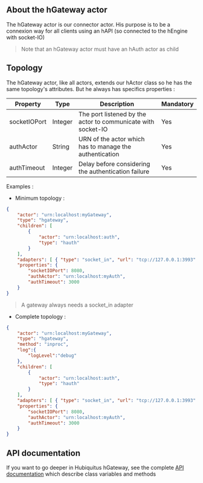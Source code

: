 ## About the hGateway actor

The hGateway actor is our connector actor.
His purpose is to be a connexion way for all clients using an hAPI (so connected to the hEngine with socket-IO)

> Note that an hGateway actor must have an hAuth actor as child

## Topology

The hGateway actor, like all actors, extends our hActor class so he has the same topology's attributes.
But he always has specifics properties :
<table>
    <thead>
        <tr>
            <th>Property</th>
            <th>Type</th>
            <th>Description</th>
            <th>Mandatory</th>
        </tr>
    </thead>
    <tbody>
        <tr>
            <td>socketIOPort</td>
            <td>Integer</td>
            <td>The port listened by the actor to communicate with socket-IO</td>
            <td>Yes</td>
        </tr>
        <tr>
            <td>authActor</td>
            <td>String</td>
            <td>URN of the actor which has to manage the authentication</td>
            <td>Yes</td>
        </tr>
        <tr>
            <td>authTimeout</td>
            <td>Integer</td>
            <td>Delay before considering the authentication failure</td>
            <td>Yes</td>
        </tr>
    </tbody>
</table>

Examples :

* Minimum topology :

```json
{
    "actor": "urn:localhost:myGateway",
    "type": "hgateway",
    "children": [
        {
            "actor": "urn:localhost:auth",
            "type": "hauth"
        }
    ],
    "adapters": [ { "type": "socket_in", "url": "tcp://127.0.0.1:3993" } ],
    "properties": {
        "socketIOPort": 8080,
        "authActor": "urn:localhost:myAuth",
        "authTimeout": 3000
    }
}
```
> A gateway always needs a socket_in adapter

* Complete topology :

```json
{
    "actor": "urn:localhost:myGateway",
    "type": "hgateway",
    "method": "inproc",
    "log":{
        "logLevel":"debug"
    },
    "children": [
        {
            "actor": "urn:localhost:auth",
            "type": "hauth"
        }
    ],
    "adapters": [ { "type": "socket_in", "url": "tcp://127.0.0.1:3993" } ],
    "properties": {
        "socketIOPort": 8080,
        "authActor": "urn:localhost:myAuth",
        "authTimeout": 3000
    }
}
```

## API documentation

If you want to go deeper in Hubiquitus hGateway, see the complete [API documentation](http://coffeedoc.info/github/hubiquitus/hubiquitus/master/) which describe class variables and methods

